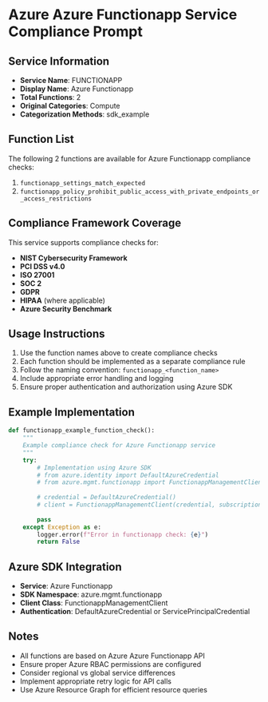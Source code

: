 # Azure Azure Functionapp Service Compliance Prompt

## Service Information
- **Service Name**: FUNCTIONAPP
- **Display Name**: Azure Functionapp
- **Total Functions**: 2
- **Original Categories**: Compute
- **Categorization Methods**: sdk_example

## Function List
The following 2 functions are available for Azure Functionapp compliance checks:

1. `functionapp_settings_match_expected`
2. `functionapp_policy_prohibit_public_access_with_private_endpoints_or_access_restrictions`


## Compliance Framework Coverage
This service supports compliance checks for:
- **NIST Cybersecurity Framework**
- **PCI DSS v4.0**
- **ISO 27001**
- **SOC 2**
- **GDPR**
- **HIPAA** (where applicable)
- **Azure Security Benchmark**

## Usage Instructions
1. Use the function names above to create compliance checks
2. Each function should be implemented as a separate compliance rule
3. Follow the naming convention: `functionapp_<function_name>`
4. Include appropriate error handling and logging
5. Ensure proper authentication and authorization using Azure SDK

## Example Implementation
```python
def functionapp_example_function_check():
    """
    Example compliance check for Azure Functionapp service
    """
    try:
        # Implementation using Azure SDK
        # from azure.identity import DefaultAzureCredential
        # from azure.mgmt.functionapp import FunctionappManagementClient
        
        # credential = DefaultAzureCredential()
        # client = FunctionappManagementClient(credential, subscription_id)
        
        pass
    except Exception as e:
        logger.error(f"Error in functionapp check: {e}")
        return False
```

## Azure SDK Integration
- **Service**: Azure Functionapp
- **SDK Namespace**: azure.mgmt.functionapp
- **Client Class**: FunctionappManagementClient
- **Authentication**: DefaultAzureCredential or ServicePrincipalCredential

## Notes
- All functions are based on Azure Azure Functionapp API
- Ensure proper Azure RBAC permissions are configured
- Consider regional vs global service differences
- Implement appropriate retry logic for API calls
- Use Azure Resource Graph for efficient resource queries
